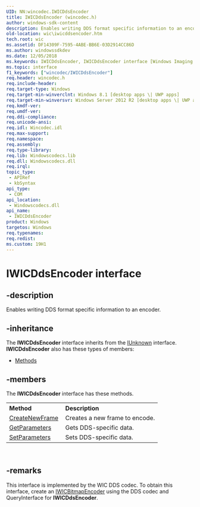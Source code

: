```yaml
---
UID: NN:wincodec.IWICDdsEncoder
title: IWICDdsEncoder (wincodec.h)
author: windows-sdk-content
description: Enables writing DDS format specific information to an encoder.
old-location: wic\iwicddsencoder.htm
tech.root: wic
ms.assetid: DF14309F-7595-4ABE-BB6E-03D2914CC86D
ms.author: windowssdkdev
ms.date: 12/05/2018
ms.keywords: IWICDdsEncoder, IWICDdsEncoder interface [Windows Imaging Component], IWICDdsEncoder interface [Windows Imaging Component],described, wic.iwicddsencoder, wincodec/IWICDdsEncoder
ms.topic: interface
f1_keywords: ["wincodec/IWICDdsEncoder"]
req.header: wincodec.h
req.include-header: 
req.target-type: Windows
req.target-min-winverclnt: Windows 8.1 [desktop apps \| UWP apps]
req.target-min-winversvr: Windows Server 2012 R2 [desktop apps \| UWP apps]
req.kmdf-ver: 
req.umdf-ver: 
req.ddi-compliance: 
req.unicode-ansi: 
req.idl: Wincodec.idl
req.max-support: 
req.namespace: 
req.assembly: 
req.type-library: 
req.lib: Windowscodecs.lib
req.dll: Windowscodecs.dll
req.irql: 
topic_type:
 - APIRef
 - kbSyntax
api_type:
 - COM
api_location:
 - Windowscodecs.dll
api_name:
 - IWICDdsEncoder
product: Windows
targetos: Windows
req.typenames: 
req.redist: 
ms.custom: 19H1
---
```


# IWICDdsEncoder interface


## -description


Enables writing DDS format specific information to an encoder.


## -inheritance

The <b xmlns:loc="http://microsoft.com/wdcml/l10n">IWICDdsEncoder</b> interface inherits from the <a href="https://docs.microsoft.com/windows/desktop/api/unknwn/nn-unknwn-iunknown">IUnknown</a> interface. <b>IWICDdsEncoder</b> also has these types of members:
<ul>
<li><a href="https://docs.microsoft.com/">Methods</a></li>
</ul>

## -members

The <b>IWICDdsEncoder</b> interface has these methods.
<table class="members" id="memberListMethods">
<tr>
<th align="left" width="37%">Method</th>
<th align="left" width="63%">Description</th>
</tr>
<tr data="declared;">
<td align="left" width="37%">
<a href="https://docs.microsoft.com/windows/desktop/api/wincodec/nf-wincodec-iwicddsencoder-createnewframe">CreateNewFrame</a>
</td>
<td align="left" width="63%">
Creates a new frame to encode.

</td>
</tr>
<tr data="declared;">
<td align="left" width="37%">
<a href="https://docs.microsoft.com/windows/desktop/api/wincodec/nf-wincodec-iwicddsencoder-getparameters">GetParameters</a>
</td>
<td align="left" width="63%">
Gets DDS-specific data.

</td>
</tr>
<tr data="declared;">
<td align="left" width="37%">
<a href="https://docs.microsoft.com/windows/desktop/api/wincodec/nf-wincodec-iwicddsencoder-setparameters">SetParameters</a>
</td>
<td align="left" width="63%">
Sets DDS-specific data.

</td>
</tr>
</table> 


## -remarks



This interface is implemented by the WIC DDS codec. To obtain this interface, create an <a href="https://docs.microsoft.com/windows/desktop/api/wincodec/nn-wincodec-iwicbitmapencoder">IWICBitmapEncoder</a> using the DDS codec and QueryInterface for <b>IWICDdsEncoder</b>.



